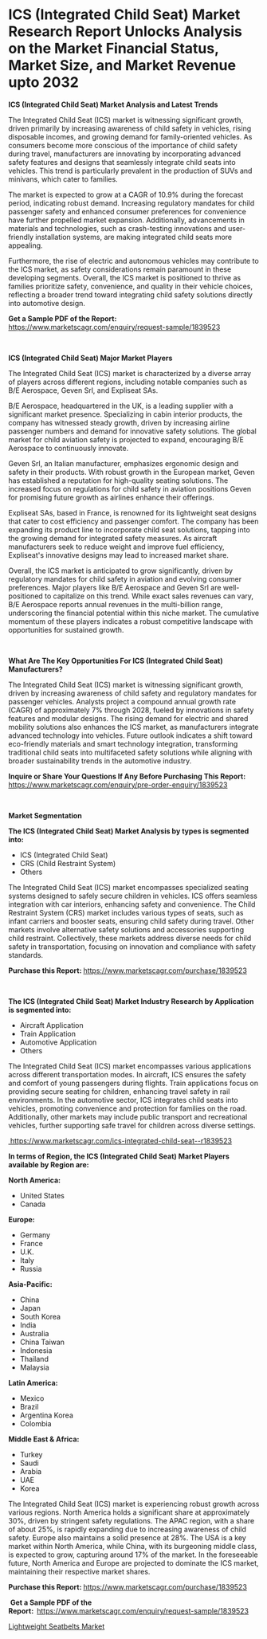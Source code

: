 <p><h1>ICS (Integrated Child Seat) Market Research Report Unlocks Analysis on the Market Financial Status, Market Size, and Market Revenue upto 2032</h1></p><p><strong>ICS (Integrated Child Seat) Market Analysis and Latest Trends</strong></p>
<p><p>The Integrated Child Seat (ICS) market is witnessing significant growth, driven primarily by increasing awareness of child safety in vehicles, rising disposable incomes, and growing demand for family-oriented vehicles. As consumers become more conscious of the importance of child safety during travel, manufacturers are innovating by incorporating advanced safety features and designs that seamlessly integrate child seats into vehicles. This trend is particularly prevalent in the production of SUVs and minivans, which cater to families.</p><p>The market is expected to grow at a CAGR of 10.9% during the forecast period, indicating robust demand. Increasing regulatory mandates for child passenger safety and enhanced consumer preferences for convenience have further propelled market expansion. Additionally, advancements in materials and technologies, such as crash-testing innovations and user-friendly installation systems, are making integrated child seats more appealing.</p><p>Furthermore, the rise of electric and autonomous vehicles may contribute to the ICS market, as safety considerations remain paramount in these developing segments. Overall, the ICS market is positioned to thrive as families prioritize safety, convenience, and quality in their vehicle choices, reflecting a broader trend toward integrating child safety solutions directly into automotive design.</p></p>
<p><strong>Get a Sample PDF of the Report:&nbsp;</strong> <a href="https://www.marketscagr.com/enquiry/request-sample/1839523?utm_campaign=2483&utm_medium=2&utm_source=Github&utm_content=ia&utm_term=31032025&utm_id=ics-integrated-child-seat">https://www.marketscagr.com/enquiry/request-sample/1839523</a></p>
<p>&nbsp;</p>
<p><strong>ICS (Integrated Child Seat) Major Market Players</strong></p>
<p><p>The Integrated Child Seat (ICS) market is characterized by a diverse array of players across different regions, including notable companies such as B/E Aerospace, Geven Srl, and Expliseat SAs. </p><p>B/E Aerospace, headquartered in the UK, is a leading supplier with a significant market presence. Specializing in cabin interior products, the company has witnessed steady growth, driven by increasing airline passenger numbers and demand for innovative safety solutions. The global market for child aviation safety is projected to expand, encouraging B/E Aerospace to continuously innovate.</p><p>Geven Srl, an Italian manufacturer, emphasizes ergonomic design and safety in their products. With robust growth in the European market, Geven has established a reputation for high-quality seating solutions. The increased focus on regulations for child safety in aviation positions Geven for promising future growth as airlines enhance their offerings.</p><p>Expliseat SAs, based in France, is renowned for its lightweight seat designs that cater to cost efficiency and passenger comfort. The company has been expanding its product line to incorporate child seat solutions, tapping into the growing demand for integrated safety measures. As aircraft manufacturers seek to reduce weight and improve fuel efficiency, Expliseat's innovative designs may lead to increased market share.</p><p>Overall, the ICS market is anticipated to grow significantly, driven by regulatory mandates for child safety in aviation and evolving consumer preferences. Major players like B/E Aerospace and Geven Srl are well-positioned to capitalize on this trend. While exact sales revenues can vary, B/E Aerospace reports annual revenues in the multi-billion range, underscoring the financial potential within this niche market. The cumulative momentum of these players indicates a robust competitive landscape with opportunities for sustained growth.</p></p>
<p>&nbsp;</p>
<p><strong>What Are The Key Opportunities For ICS (Integrated Child Seat) Manufacturers?</strong></p>
<p><p>The Integrated Child Seat (ICS) market is witnessing significant growth, driven by increasing awareness of child safety and regulatory mandates for passenger vehicles. Analysts project a compound annual growth rate (CAGR) of approximately 7% through 2028, fueled by innovations in safety features and modular designs. The rising demand for electric and shared mobility solutions also enhances the ICS market, as manufacturers integrate advanced technology into vehicles. Future outlook indicates a shift toward eco-friendly materials and smart technology integration, transforming traditional child seats into multifaceted safety solutions while aligning with broader sustainability trends in the automotive industry.</p></p>
<p><strong>Inquire or Share Your Questions If Any Before Purchasing This Report:</strong> <a href="https://www.marketscagr.com/enquiry/pre-order-enquiry/1839523?utm_campaign=2483&utm_medium=2&utm_source=Github&utm_content=ia&utm_term=31032025&utm_id=ics-integrated-child-seat">https://www.marketscagr.com/enquiry/pre-order-enquiry/1839523</a></p>
<p>&nbsp;</p>
<p><strong>Market Segmentation</strong></p>
<p><strong>The ICS (Integrated Child Seat) Market Analysis by types is segmented into:</strong></p>
<p><ul><li>ICS (Integrated Child Seat)</li><li>CRS (Child Restraint System)</li><li>Others</li></ul></p>
<p><p>The Integrated Child Seat (ICS) market encompasses specialized seating systems designed to safely secure children in vehicles. ICS offers seamless integration with car interiors, enhancing safety and convenience. The Child Restraint System (CRS) market includes various types of seats, such as infant carriers and booster seats, ensuring child safety during travel. Other markets involve alternative safety solutions and accessories supporting child restraint. Collectively, these markets address diverse needs for child safety in transportation, focusing on innovation and compliance with safety standards.</p></p>
<p><strong>Purchase this Report:&nbsp;</strong><a href="https://www.marketscagr.com/purchase/1839523?utm_campaign=2483&utm_medium=2&utm_source=Github&utm_content=ia&utm_term=31032025&utm_id=ics-integrated-child-seat">https://www.marketscagr.com/purchase/1839523</a></p>
<p>&nbsp;</p>
<p><strong>The ICS (Integrated Child Seat) Market Industry Research by Application is segmented into:</strong></p>
<p><ul><li>Aircraft Application</li><li>Train Application</li><li>Automotive Application</li><li>Others</li></ul></p>
<p><p>The Integrated Child Seat (ICS) market encompasses various applications across different transportation modes. In aircraft, ICS ensures the safety and comfort of young passengers during flights. Train applications focus on providing secure seating for children, enhancing travel safety in rail environments. In the automotive sector, ICS integrates child seats into vehicles, promoting convenience and protection for families on the road. Additionally, other markets may include public transport and recreational vehicles, further supporting safe travel for children across diverse settings.</p></p>
<p><a href="https://www.marketscagr.com/ics-integrated-child-seat--r1839523?utm_campaign=2483&utm_medium=2&utm_source=Github&utm_content=ia&utm_term=31032025&utm_id=ics-integrated-child-seat">&nbsp;https://www.marketscagr.com/ics-integrated-child-seat--r1839523</a></p>
<p><strong>In terms of Region, the ICS (Integrated Child Seat) Market Players available by Region are:</strong></p>
<p>
    <p> <strong> North America: </strong>
        <ul>
            <li>United States</li>
            <li>Canada</li>
        </ul>
        </p> 
    <p> <strong> Europe: </strong>
        <ul>
            <li>Germany</li>
            <li>France</li>
            <li>U.K.</li>
            <li>Italy</li>
            <li>Russia</li>
        </ul>
        </p> 
    <p> <strong> Asia-Pacific: </strong>
        <ul>
            <li>China</li>
            <li>Japan</li>
            <li>South Korea</li>
            <li>India</li>
            <li>Australia</li>
            <li>China Taiwan</li>
            <li>Indonesia</li>
            <li>Thailand</li>
            <li>Malaysia</li>
        </ul>
        </p> 
    <p> <strong> Latin America: </strong>
        <ul>
            <li>Mexico</li>
            <li>Brazil</li>
            <li>Argentina Korea</li>
            <li>Colombia</li>
        </ul>
        </p> 
    <p> <strong> Middle East & Africa: </strong>
        <ul>
            <li>Turkey</li>
            <li>Saudi</li>
            <li>Arabia</li>
            <li>UAE</li>
            <li>Korea</li>
        </ul>
    </p>
    </p>
<p><p>The Integrated Child Seat (ICS) market is experiencing robust growth across various regions. North America holds a significant share at approximately 30%, driven by stringent safety regulations. The APAC region, with a share of about 25%, is rapidly expanding due to increasing awareness of child safety. Europe also maintains a solid presence at 28%. The USA is a key market within North America, while China, with its burgeoning middle class, is expected to grow, capturing around 17% of the market. In the foreseeable future, North America and Europe are projected to dominate the ICS market, maintaining their respective market shares.</p></p>
<p><strong>Purchase this Report: </strong><a href="https://www.marketscagr.com/purchase/1839523?utm_campaign=2483&utm_medium=2&utm_source=Github&utm_content=ia&utm_term=31032025&utm_id=ics-integrated-child-seat">https://www.marketscagr.com/purchase/1839523</a></p>
<p>&nbsp;<strong>Get a Sample PDF of the Report:&nbsp;&nbsp;</strong><a href="https://www.marketscagr.com/enquiry/request-sample/1839523?utm_campaign=2483&utm_medium=2&utm_source=Github&utm_content=ia&utm_term=31032025&utm_id=ics-integrated-child-seat">https://www.marketscagr.com/enquiry/request-sample/1839523</a></p>
<p><strong></strong></p>
<p><p><a href="https://github.com/ParvinKhatun77/Market-Research-Report-List-2/blob/main/lightweight-seatbelts-market.md?utm_campaign=2483&utm_medium=2&utm_source=Github&utm_content=ia&utm_term=31032025&utm_id=ics-integrated-child-seat">Lightweight Seatbelts Market</a></p></p>
